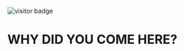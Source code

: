 ![visitor badge](https://visitor-badge.glitch.me/badge?page_id=kentangtelo.visitor-badge&left_color=red&right_color=green&left_text=Visitors)

# WHY DID YOU COME HERE?
